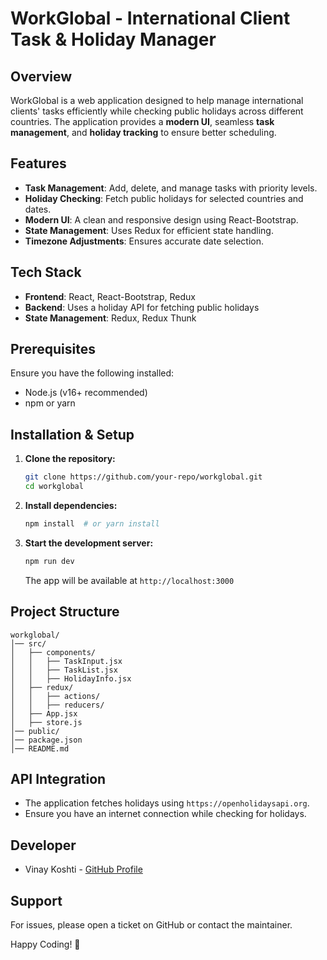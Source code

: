 # WorkGlobal - International Client Task & Holiday Manager

## Overview
WorkGlobal is a web application designed to help manage international clients' tasks efficiently while checking public holidays across different countries. The application provides a **modern UI**, seamless **task management**, and **holiday tracking** to ensure better scheduling.

## Features
- **Task Management**: Add, delete, and manage tasks with priority levels.
- **Holiday Checking**: Fetch public holidays for selected countries and dates.
- **Modern UI**: A clean and responsive design using React-Bootstrap.
- **State Management**: Uses Redux for efficient state handling.
- **Timezone Adjustments**: Ensures accurate date selection.

## Tech Stack
- **Frontend**: React, React-Bootstrap, Redux
- **Backend**: Uses a holiday API for fetching public holidays
- **State Management**: Redux, Redux Thunk

## Prerequisites
Ensure you have the following installed:
- Node.js (v16+ recommended)
- npm or yarn

## Installation & Setup
1. **Clone the repository:**
   ```sh
   git clone https://github.com/your-repo/workglobal.git
   cd workglobal
   ```

2. **Install dependencies:**
   ```sh
   npm install  # or yarn install
   ```

3. **Start the development server:**
   ```sh
   npm run dev 
   ```
   The app will be available at `http://localhost:3000`

## Project Structure
```
workglobal/
│── src/
│   ├── components/
│   │   ├── TaskInput.jsx
│   │   ├── TaskList.jsx
│   │   ├── HolidayInfo.jsx
│   ├── redux/
│   │   ├── actions/
│   │   ├── reducers/
│   ├── App.jsx
│   ├── store.js
│── public/
│── package.json
│── README.md
```

## API Integration
- The application fetches holidays using `https://openholidaysapi.org`.
- Ensure you have an internet connection while checking for holidays.

## Developer
- Vinay Koshti - [GitHub Profile](https://github.com/Vinayrk2)

## Support
For issues, please open a ticket on GitHub or contact the maintainer.

Happy Coding! 🚀

